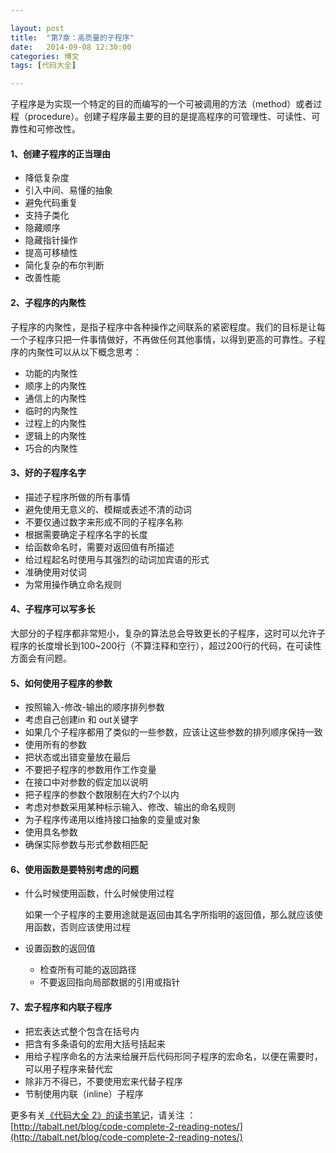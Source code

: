 ```yaml
---

layout: post
title:  "第7章：高质量的子程序"
date:   2014-09-08 12:30:00
categories: 博文
tags: [代码大全]

---
```



子程序是为实现一个特定的目的而编写的一个可被调用的方法（method）或者过程（procedure）。创建子程序最主要的目的是提高程序的可管理性、可读性、可靠性和可修改性。

#### 1、创建子程序的正当理由

* 降低复杂度
* 引入中间、易懂的抽象
* 避免代码重复
* 支持子类化
* 隐藏顺序
* 隐藏指针操作
* 提高可移植性
* 简化复杂的布尔判断
* 改善性能

#### 2、子程序的内聚性

子程序的内聚性，是指子程序中各种操作之间联系的紧密程度。我们的目标是让每一个子程序只把一件事情做好，不再做任何其他事情，以得到更高的可靠性。子程序的内聚性可以从以下概念思考：

* 功能的内聚性
* 顺序上的内聚性
* 通信上的内聚性
* 临时的内聚性
* 过程上的内聚性
* 逻辑上的内聚性
* 巧合的内聚性


#### 3、好的子程序名字

* 描述子程序所做的所有事情
* 避免使用无意义的、模糊或表述不清的动词
* 不要仅通过数字来形成不同的子程序名称
* 根据需要确定子程序名字的长度
* 给函数命名时，需要对返回值有所描述
* 给过程起名时使用与其强烈的动词加宾语的形式
* 准确使用对仗词
* 为常用操作确立命名规则


#### 4、子程序可以写多长

大部分的子程序都非常短小，复杂的算法总会导致更长的子程序，这时可以允许子程序的长度增长到100~200行（不算注释和空行），超过200行的代码，在可读性方面会有问题。


#### 5、如何使用子程序的参数

* 按照输入-修改-输出的顺序排列参数
* 考虑自己创建in 和 out关键字
* 如果几个子程序都用了类似的一些参数，应该让这些参数的排列顺序保持一致
* 使用所有的参数
* 把状态或出错变量放在最后
* 不要把子程序的参数用作工作变量
* 在接口中对参数的假定加以说明
* 把子程序的参数个数限制在大约7个以内
* 考虑对参数采用某种标示输入、修改、输出的命名规则
* 为子程序传递用以维持接口抽象的变量或对象
* 使用具名参数
* 确保实际参数与形式参数相匹配


#### 6、使用函数是要特别考虑的问题

* 什么时候使用函数，什么时候使用过程
	
	如果一个子程序的主要用途就是返回由其名字所指明的返回值，那么就应该使用函数，否则应该使用过程
	
* 设置函数的返回值
	
	* 检查所有可能的返回路径
	* 不要返回指向局部数据的引用或指针
	
#### 7、宏子程序和内联子程序

* 把宏表达式整个包含在括号内
* 把含有多条语句的宏用大括号括起来
* 用给子程序命名的方法来给展开后代码形同子程序的宏命名，以便在需要时，可以用子程序来替代宏
* 除非万不得已，不要使用宏来代替子程序
* 节制使用内联（inline）子程序
	





更多有关[《代码大全 2》的读书笔记](http://tabalt.net/blog/code-complete-2-reading-notes/)，请关注 ：  
[http://tabalt.net/blog/code-complete-2-reading-notes/](http://tabalt.net/blog/code-complete-2-reading-notes/)
